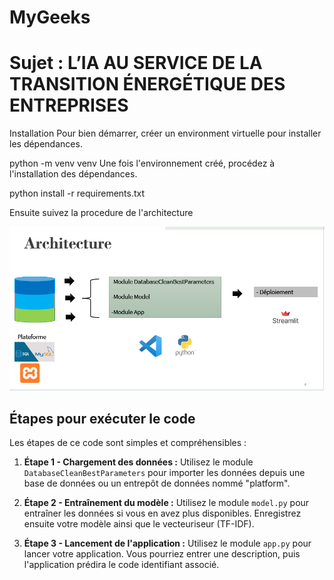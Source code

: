 # MyGeeks

# Sujet : L’IA AU SERVICE DE LA TRANSITION ÉNERGÉTIQUE DES ENTREPRISES

Installation
Pour bien démarrer, créer un environment virtuelle pour installer les dépendances.

python -m venv venv
Une fois l'environnement créé, procédez à l'installation des dépendances.

python install -r requirements.txt

Ensuite suivez la procedure de l'architecture 

![alt text](image.png)


## Étapes pour exécuter le code

Les étapes de ce code sont simples et compréhensibles :

1. **Étape 1 - Chargement des données :** Utilisez le module `DatabaseCleanBestParameters` pour importer les données depuis une base de données ou un entrepôt de données nommé "platform".

2. **Étape 2 - Entraînement du modèle :** Utilisez le module `model.py` pour entraîner les données si vous en avez plus disponibles. Enregistrez ensuite votre modèle ainsi que le vecteuriseur (TF-IDF).

3. **Étape 3 - Lancement de l'application :** Utilisez le module `app.py` pour lancer votre application. Vous pourriez entrer une description, puis l'application prédira le code identifiant associé.
